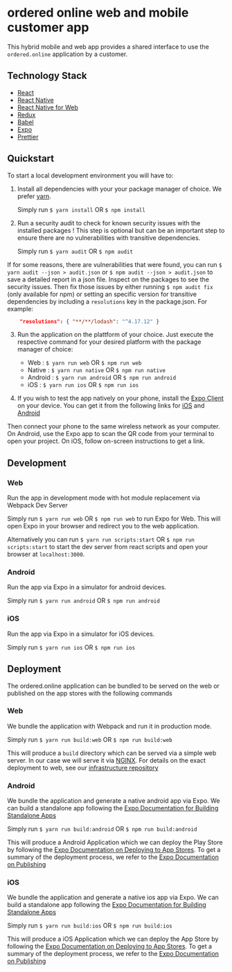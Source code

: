 # ordered online web and mobile customer app

This hybrid mobile and web app provides a shared interface to use the `ordered.online` application by a customer.

## Technology Stack

- [React](https://github.com/facebook/react)
- [React Native](https://github.com/facebook/react-native)
- [React Native for Web](https://github.com/necolas/react-native-web)
- [Redux](https://github.com/reduxjs/redux)
- [Babel](https://github.com/babel/babel)
- [Expo](https://github.com/expo/expo)
- [Prettier](https://github.com/prettier/prettier)

## Quickstart

To start a local development environment you will have to:

1. Install all dependencies with your your package manager of choice. We prefer [yarn](https://github.com/yarnpkg/yarn).

   Simply run `$ yarn install` OR `$ npm install`

2. Run a security audit to check for known security issues with the installed packages ! This step is optional but can be an important step to ensure there are no vulnerabilities with transitive dependencies.

   Simply run `$ yarn audit` OR `$ npm audit`

If for some reasons, there are vulnerabilities that were found, you can run `$ yarn audit --json > audit.json` or `$ npm audit --json > audit.json` to save a detailed report in a json file. Inspect on the packages to see the security issues. Then fix those issues by either running `$ npm audit fix` (only available for npm) or setting an specific version for transitive dependencies by including a `resolutions` key in the package.json. For example:

```json
    "resolutions": { "**/**/lodash": "^4.17.12" }
```

3. Run the application on the plattform of your choice. Just execute the respective command for your desired platform with the package manager of choice:

   - Web : `$ yarn run web` OR `$ npm run web`
   - Native : `$ yarn run native` OR `$ npm run native`
   - Android : `$ yarn run android` OR `$ npm run android`
   - iOS : `$ yarn run ios` OR `$ npm run ios`

4. If you wish to test the app natively on your phone, install the [Expo Client](https://expo.io/tools) on your device. You can get it from the following links for [iOS](https://apps.apple.com/us/app/expo-client/id982107779) and [Android](https://play.google.com/store/apps/details?id=host.exp.exponent&hl=en)

Then connect your phone to the same wireless network as your computer. On Android, use the Expo app to scan the QR code from your terminal to open your project. On iOS, follow on-screen instructions to get a link.

## Development

### Web

Run the app in development mode with hot module replacement via Webpack Dev Server

Simply run `$ yarn run web` OR `$ npm run web` to run Expo for Web. This will open Expo in your browser and redirect you to the web application.

Alternatively you can run `$ yarn run scripts:start` OR `$ npm run scripts:start` to start the dev server from react scripts and open your browser at `localhost:3000`.

### Android

Run the app via Expo in a simulator for android devices.

Simply run `$ yarn run android` OR `$ npm run android`

### iOS

Run the app via Expo in a simulator for iOS devices.

Simply run `$ yarn run ios` OR `$ npm run ios`

## Deployment

The ordered.online application can be bundled to be served on the web or published on the app stores with the following commands

### Web

We bundle the application with Webpack and run it in production mode.

Simply run `$ yarn run build:web` OR `$ npm run build:web`

This will produce a `build` directory which can be served via a simple web server. In our case we will serve it via [NGINX](https://github.com/nginx/nginx). For details on the exact deployment to web, see our [infrastructure repository](https://github.com/ordered-online/infrastructure)

### Android

We bundle the application and generate a native android app via Expo.
We can build a standalone app following the [Expo Documentation for Building Standalone Apps](https://docs.expo.io/versions/latest/distribution/building-standalone-apps/)

Simply run `$ yarn run build:android` OR `$ npm run build:android`

This will produce a Android Application which we can deploy the Play Store by following the [Expo Documentation on Deploying to App Stores](https://docs.expo.io/versions/latest/distribution/app-stores/). To get a summary of the deployment process, we refer to the [Expo Documentation on Publishing](https://docs.expo.io/versions/latest/workflow/publishing/)

### iOS

We bundle the application and generate a native ios app via Expo.
We can build a standalone app following the [Expo Documentation for Building Standalone Apps](https://docs.expo.io/versions/latest/distribution/building-standalone-apps/)

Simply run `$ yarn run build:ios` OR `$ npm run build:ios`

This will produce a iOS Application which we can deploy the App Store by following the [Expo Documentation on Deploying to App Stores](https://docs.expo.io/versions/latest/distribution/app-stores/). To get a summary of the deployment process, we refer to the [Expo Documentation on Publishing](https://docs.expo.io/versions/latest/workflow/publishing/)
